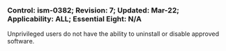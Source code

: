 ### Control: ism-0382; Revision: 7; Updated: Mar-22; Applicability: ALL; Essential Eight: N/A
<p>Unprivileged users do not have the ability to uninstall or disable approved software.</p>